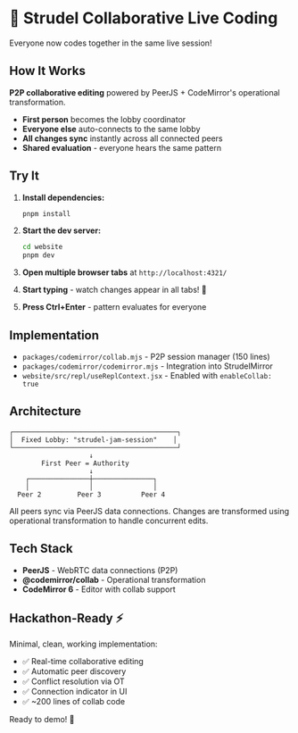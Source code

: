 # 🎵 Strudel Collaborative Live Coding

Everyone now codes together in the same live session!

## How It Works

**P2P collaborative editing** powered by PeerJS + CodeMirror's operational transformation.

- **First person** becomes the lobby coordinator
- **Everyone else** auto-connects to the same lobby
- **All changes sync** instantly across all connected peers
- **Shared evaluation** - everyone hears the same pattern

## Try It

1. **Install dependencies:**
   ```bash
   pnpm install
   ```

2. **Start the dev server:**
   ```bash
   cd website
   pnpm dev
   ```

3. **Open multiple browser tabs** at `http://localhost:4321/`
   
4. **Start typing** - watch changes appear in all tabs! 🎉

5. **Press Ctrl+Enter** - pattern evaluates for everyone

## Implementation

- `packages/codemirror/collab.mjs` - P2P session manager (150 lines)
- `packages/codemirror/codemirror.mjs` - Integration into StrudelMirror
- `website/src/repl/useReplContext.jsx` - Enabled with `enableCollab: true`

## Architecture

```
┌─────────────────────────────────────────┐
│  Fixed Lobby: "strudel-jam-session"    │
└─────────────────────────────────────────┘
                    ↓
        First Peer = Authority
                    ↓
    ┌───────────────┼───────────────┐
    │               │               │
  Peer 2         Peer 3          Peer 4
```

All peers sync via PeerJS data connections. Changes are transformed using operational transformation to handle concurrent edits.

## Tech Stack

- **PeerJS** - WebRTC data connections (P2P)
- **@codemirror/collab** - Operational transformation
- **CodeMirror 6** - Editor with collab support

## Hackathon-Ready ⚡

Minimal, clean, working implementation:
- ✅ Real-time collaborative editing
- ✅ Automatic peer discovery
- ✅ Conflict resolution via OT
- ✅ Connection indicator in UI
- ✅ ~200 lines of collab code

Ready to demo! 🚀
